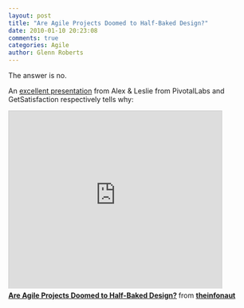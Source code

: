 ```yaml
---
layout: post
title: "Are Agile Projects Doomed to Half-Baked Design?"
date: 2010-01-10 20:23:08
comments: true
categories: Agile
author: Glenn Roberts
---
```


The answer is no.

An [excellent presentation](http://www.slideshare.net/theinfonaut/are-agile-projects-doomed-to-halfbaked-design) from Alex & Leslie from PivotalLabs and GetSatisfaction respectively tells why:

<iframe src="http://www.slideshare.net/slideshow/embed_code/39852" width="427" height="356" frameborder="0" marginwidth="0" marginheight="0" scrolling="no" style="border:1px solid #CCC;border-width:1px 1px 0;margin-bottom:5px" allowfullscreen> </iframe> <div style="margin-bottom:5px"> <strong> <a href="http://www.slideshare.net/theinfonaut/are-agile-projects-doomed-to-halfbaked-design" title="Are Agile Projects Doomed to Half-Baked Design?" target="_blank">Are Agile Projects Doomed to Half-Baked Design?</a> </strong> from <strong><a href="http://www.slideshare.net/theinfonaut" target="_blank">theinfonaut</a></strong> </div>
